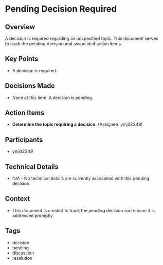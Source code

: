 # Pending Decision Required

## Overview

A decision is required regarding an unspecified topic. This document serves to track the pending decision and associated action items.

## Key Points

*   A decision is required.

## Decisions Made

*   None at this time. A decision is pending.

## Action Items

*   **Determine the topic requiring a decision.** (Assignee: ymj02349)

## Participants

*   ymj02349

## Technical Details

*   N/A - No technical details are currently associated with this pending decision.

## Context

*   This document is created to track the pending decision and ensure it is addressed promptly.

## Tags

*   decision
*   pending
*   discussion
*   resolution